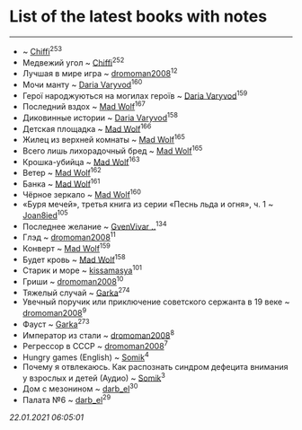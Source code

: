 # List of the latest books with notes
---

*  ~ [Chiffi](users/105/105831994080785626680-google)<sup>253</sup>
* Медвежий угол ~ [Chiffi](users/105/105831994080785626680-google)<sup>252</sup>
* Лучшая в мире игра ~ [dromoman2008](users/444/44461886-yandex)<sup>12</sup>
* Мочи манту ~ [Daria Varyvod](users/829/829893410524253-facebook)<sup>160</sup>
* Герої народжуються на могилах героїв ~ [Daria Varyvod](users/829/829893410524253-facebook)<sup>159</sup>
* Последний вздох ~ [Mad Wolf](users/947/94738840-vkontakte)<sup>167</sup>
* Диковинные истории ~ [Daria Varyvod](users/829/829893410524253-facebook)<sup>158</sup>
* Детская площадка ~ [Mad Wolf](users/947/94738840-vkontakte)<sup>166</sup>
* Жилец из верхней комнаты ~ [Mad Wolf](users/947/94738840-vkontakte)<sup>165</sup>
* Всего лишь лихорадочный бред ~ [Mad Wolf](users/947/94738840-vkontakte)<sup>165</sup>
* Крошка-убийца ~ [Mad Wolf](users/947/94738840-vkontakte)<sup>163</sup>
* Ветер ~ [Mad Wolf](users/947/94738840-vkontakte)<sup>162</sup>
* Банка ~ [Mad Wolf](users/947/94738840-vkontakte)<sup>161</sup>
* Чёрное зеркало ~ [Mad Wolf](users/947/94738840-vkontakte)<sup>160</sup>
* «Буря мечей», третья книга из серии «Песнь льда и огня», ч. 1 ~ [Joan8ied](users/240/2401650-vkontakte)<sup>105</sup>
* Последнее желание ~ [GvenVivar ..](users/158/158266434925901-facebook)<sup>134</sup>
* Глэд ~ [dromoman2008](users/444/44461886-yandex)<sup>11</sup>
* Конверт ~ [Mad Wolf](users/947/94738840-vkontakte)<sup>159</sup>
* Будет кровь ~ [Mad Wolf](users/947/94738840-vkontakte)<sup>158</sup>
* Старик и море ~ [kissamasya](users/684/68439978-vkontakte)<sup>101</sup>
* Гриши ~ [dromoman2008](users/444/44461886-yandex)<sup>10</sup>
* Тяжелый случай ~ [Garka](users/115/115753719718250012620-google)<sup>274</sup>
* Увечный поручик или приключение советского сержанта в 19 веке ~ [dromoman2008](users/444/44461886-yandex)<sup>9</sup>
* Фауст ~ [Garka](users/115/115753719718250012620-google)<sup>273</sup>
* Император из стали ~ [dromoman2008](users/444/44461886-yandex)<sup>8</sup>
* Регрессор в СССР ~ [dromoman2008](users/444/44461886-yandex)<sup>7</sup>
* Hungry games (English) ~ [Somik](users/100/100006761945842-facebook)<sup>4</sup>
* Почему я отвлекаюсь. Как распознать синдром дефецита внимания у взрослых и детей (Аудио) ~ [Somik](users/100/100006761945842-facebook)<sup>3</sup>
* Дом с мезонином ~ [darb_el](users/184/184135339-vkontakte)<sup>30</sup>
* Палата №6 ~ [darb_el](users/184/184135339-vkontakte)<sup>29</sup>


_22.01.2021 06:05:01_
